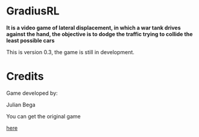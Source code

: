 <h1 style="text-algin:center">GradiusRL</h1>

<p style="font-weight:bold">It is a video game of lateral displacement, in which a war tank drives against the hand, the objective is to dodge the traffic trying to collide the least possible cars</p>

<p>This is version 0.3, the game is still in development.</p>

<h1>Credits</h1>

<p>Game developed by:</p>
<p>Julian Bega</p>
<p>You can get the original game </p><a href="https://github.com/julianbega/GradiusRL">here</a>